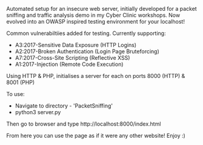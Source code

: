 Automated setup for an insecure web server, initially developed for a packet sniffing and traffic analysis demo in my Cyber Clinic workshops. Now evolved into an OWASP inspired testing environment for your localhost!


Common vulnerabiltiies added for testing. Currently supporting:
  - A3:2017-Sensitive Data Exposure (HTTP Logins)
  - A2:2017-Broken Authentication (Login Page Bruteforcing)
  - A7:2017-Cross-Site Scripting (Reflective XSS)
  - A1:2017-Injection (Remote Code Execution)

Using HTTP & PHP, initialises a server for each on ports 8000 (HTTP) & 8001 (PHP)

To use:
- Navigate to directory - 'PacketSniffing'
- python3 server.py

Then go to browser and type
http://localhost:8000/index.html

From here you can use the page as if it were any other website! Enjoy :)
